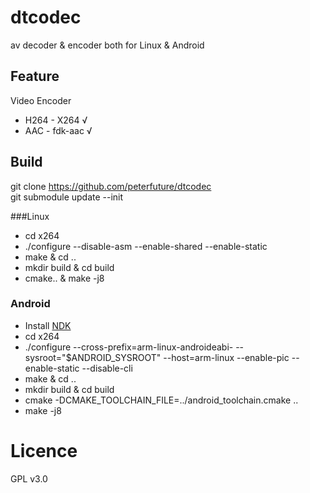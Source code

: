 # dtcodec

av decoder & encoder both for Linux & Android

## Feature

Video Encoder
* H264 - X264 √
* AAC  - fdk-aac √

## Build

git clone https://github.com/peterfuture/dtcodec<br>
git submodule update --init

###Linux

* cd x264
* ./configure --disable-asm --enable-shared --enable-static
* make & cd ..
* mkdir build & cd build
* cmake.. & make -j8


### Android

* Install [NDK](https://github.com/peterfuture/dttv-android/wiki/1-%E5%AE%89%E8%A3%85android-arm%E4%BA%A4%E5%8F%89%E7%BC%96%E8%AF%91%E9%93%BE)
* cd x264
* ./configure --cross-prefix=arm-linux-androideabi- --sysroot="$ANDROID_SYSROOT" --host=arm-linux --enable-pic --enable-static --disable-cli
* make & cd ..
* mkdir build & cd build
* cmake -DCMAKE_TOOLCHAIN_FILE=../android_toolchain.cmake ..
* make -j8


# Licence

GPL v3.0
